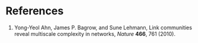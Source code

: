 # References

1. Yong-Yeol Ahn, James P. Bagrow, and Sune Lehmann, Link communities reveal multiscale complexity in networks, _Nature_ **466**, 761 (2010).
